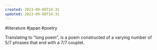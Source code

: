 ```yaml
---
created: 2023-09-08T14:31
updated: 2023-09-08T14:31
---
```

#literature #japan #poetry 

Translating to “long poem”, is a poem constructed of a varying number of 5/7 phrases that end with a 7/7 couplet.